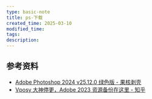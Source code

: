 ```yaml
---
type: basic-note
title: ps-下载
created_time: 2025-03-10
modified_time: 
tags:
description:
---
```


## 参考资料

- [Adobe Photoshop 2024 v25.12.0 绿色版 - 果核剥壳](https://www.ghxi.com/ps2024green.html)
- [Vposy 大神停更，Adobe 2023 资源备份在这里 - 知乎](https://zhuanlan.zhihu.com/p/680260066)
